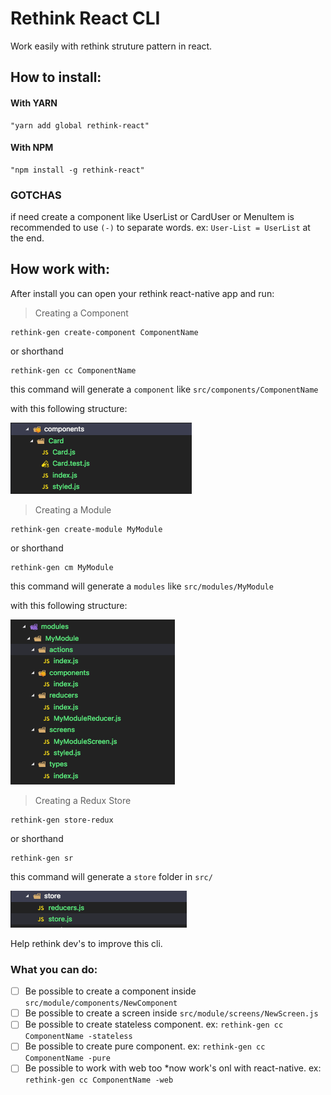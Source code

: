 # Rethink React CLI

Work easily with rethink struture pattern in react.

## How to install:

#### With YARN

```
"yarn add global rethink-react"
```

#### With NPM

```
"npm install -g rethink-react"
```

### GOTCHAS

if need create a component like UserList or CardUser or MenuItem
is recommended to use `(-)` to separate words.
ex: `User-List = UserList` at the end.

## How work with:

After install you can open your rethink react-native app and run:

> Creating a Component

```
rethink-gen create-component ComponentName
```

or shorthand

```
rethink-gen cc ComponentName
```

this command will generate a `component` like `src/components/ComponentName`

with this following structure:

![Create Component](https://github.com/filiperethink/rethink-react/blob/master/images/ss-create-component.png?raw=true)

> Creating a Module

```
rethink-gen create-module MyModule
```

or shorthand

```
rethink-gen cm MyModule
```

this command will generate a `modules` like `src/modules/MyModule`

with this following structure:

![Create Module](https://github.com/filiperethink/rethink-react/blob/master/images/ss-create-module.png?raw=true)

> Creating a Redux Store

```
rethink-gen store-redux
```

or shorthand

```
rethink-gen sr
```

this command will generate a `store` folder in `src/`

![Create Store](https://github.com/filiperethink/rethink-react/blob/master/images/ss-store-redux.png?raw=true)

Help rethink dev's to improve this cli.

### What you can do:

- [ ] Be possible to create a component inside `src/module/components/NewComponent`
- [ ] Be possible to create a screen inside `src/module/screens/NewScreen.js`
- [ ] Be possible to create stateless component. ex: `rethink-gen cc ComponentName -stateless`
- [ ] Be possible to create pure component. ex: `rethink-gen cc ComponentName -pure`
- [ ] Be possible to work with web too \*now work's onl with react-native. ex: `rethink-gen cc ComponentName -web`
